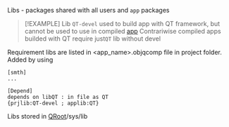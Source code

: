 Libs - packages shared with all users and `app` packages

>[!EXAMPLE]
>Lib `QT-devel` used to build app with QT framework, but cannot be used to use in compiled [app](Apps.md)
>Contrariwise compiled apps builded with QT require just`QT` lib without devel

Requirement libs are listed in <app_name>.objqcomp file in project folder. Added by using 
```objqcomp
[smth]
...

[Depend]
depends on libQT : in file as QT
{prjlib:QT-devel ; applib:QT} 
```

Libs stored in [QRoot](QRoot.md)/sys/lib